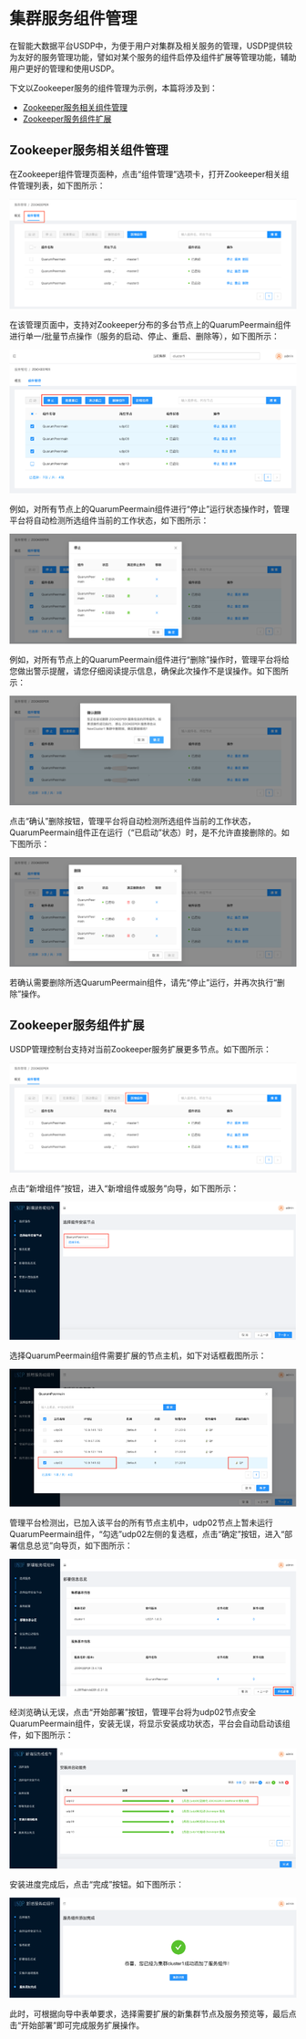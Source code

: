# 集群服务组件管理

在智能大数据平台USDP中，为便于用户对集群及相关服务的管理，USDP提供较为友好的服务管理功能，譬如对某个服务的组件启停及组件扩展等管理功能，辅助用户更好的管理和使用USDP。

下文以Zookeeper服务的组件管理为示例，本篇将涉及到：

- [Zookeeper服务相关组件管理](usdpdc/1.0.x/webconsole/service_component?id=zookeeper服务相关组件管理)
- [Zookeeper服务组件扩展](usdpdc/1.0.x/webconsole/service_component?id=zookeeper服务组件扩展)



## Zookeeper服务相关组件管理

在Zookeeper组件管理页面种，点击“组件管理”选项卡，打开Zookeeper相关组件管理列表，如下图所示：

![](../../images/1.0.x/webconsole/service/storage_zk_subpart.png)

在该管理页面中，支持对Zookeeper分布的多台节点上的QuarumPeermain组件进行单一/批量节点操作（服务的启动、停止、重启、删除等），如下图所示：

![](../../images/1.0.x/webconsole/service/storage_zk_subpart_operate.png)

例如，对所有节点上的QuarumPeermain组件进行“停止”运行状态操作时，管理平台将自动检测所选组件当前的工作状态，如下图所示：

![](../../images/1.0.x/webconsole/service/storage_zk_subpart_operate_stop.png)

例如，对所有节点上的QuarumPeermain组件进行“删除”操作时，管理平台将给您做出警示提醒，请您仔细阅读提示信息，确保此次操作不是误操作。如下图所示：

![](../../images/1.0.x/webconsole/service/storage_zk_subpart_operate_delete.png)

点击“确认”删除按钮，管理平台将自动检测所选组件当前的工作状态，QuarumPeermain组件正在运行（“已启动”状态）时，是不允许直接删除的。如下图所示：

![](../../images/1.0.x/webconsole/service/storage_zk_subpart_operate_delete_true.png)

若确认需要删除所选QuarumPeermain组件，请先“停止”运行，并再次执行“删除”操作。



## Zookeeper服务组件扩展

USDP管理控制台支持对当前Zookeeper服务扩展更多节点。如下图所示：

![](../../images/1.0.x/webconsole/service/storage_zk_subpart_add.png)

点击“新增组件”按钮，进入“新增组件或服务”向导，如下图所示：

![](../../images/1.0.x/webconsole/service/storage_zk_subpart_add_guide1.png)

选择QuarumPeermain组件需要扩展的节点主机，如下对话框截图所示：

![](../../images/1.0.x/webconsole/service/storage_zk_subpart_add_guide2.png)

管理平台检测出，已加入该平台的所有节点主机中，udp02节点上暂未运行QuarumPeermain组件，“勾选”udp02左侧的复选框，点击“确定”按钮，进入“部署信息总览”向导页，如下图所示：

![](../../images/1.0.x/webconsole/service/storage_zk_subpart_add_guide3.png)

经浏览确认无误，点击“开始部署”按钮，管理平台将为udp02节点安全QuarumPeermain组件，安装无误，将显示安装成功状态，平台会自动启动该组件，如下图所示：

![](../../images/1.0.x/webconsole/service/storage_zk_subpart_add_guide4.png)

安装进度完成后，点击“完成”按钮。如下图所示：

![](../../images/1.0.x/webconsole/service/storage_zk_subpart_add_guide5.png)

此时，可根据向导中表单要求，选择需要扩展的新集群节点及服务预览等，最后点击“开始部署”即可完成服务扩展操作。




